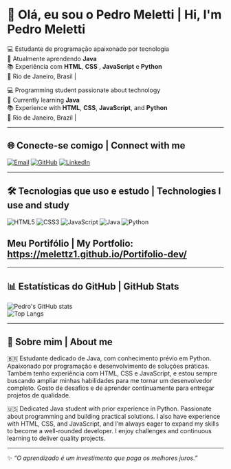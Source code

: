 # 👋 Olá, eu sou o Pedro Meletti | Hi, I'm Pedro Meletti  
💻 Estudante de programação apaixonado por tecnologia  
🚀 Atualmente aprendendo **Java**   
📚 Experiência com **HTML**, **CSS** , **JavaScript**  e **Python**<br>
📍 Rio de Janeiro, Brasil |  

💻 Programming student passionate about technology <br>
🚀 Currently learning **Java**<br>
📚 Experience with **HTML**, **CSS**, **JavaScript**, and **Python**<br>
📍 Rio de Janeiro, Brazil |


---

## 🌐 Conecte-se comigo | Connect with me
[![Email](https://img.shields.io/badge/Email-pedromeletti8%40gmail.com-red?style=for-the-badge&logo=gmail&logoColor=white)](mailto:pedromeletti8@gmail.com)
[![GitHub](https://img.shields.io/badge/GitHub-Melettz1-black?style=for-the-badge&logo=github&logoColor=white)](https://github.com/Melettz1)
[![LinkedIn](https://img.shields.io/badge/LinkedIn-Pedro_Meletti-blue?style=for-the-badge&logo=linkedin&logoColor=white)](https://www.linkedin.com/in/pedro-lucas-meletti-b57227209/)

---

## 🛠️ Tecnologias que uso e estudo | Technologies I use and study
![HTML5](https://img.shields.io/badge/HTML5-E34F26?style=for-the-badge&logo=html5&logoColor=white)
![CSS3](https://img.shields.io/badge/CSS3-1572B6?style=for-the-badge&logo=css3&logoColor=white)
![JavaScript](https://img.shields.io/badge/JavaScript-F7DF1E?style=for-the-badge&logo=javascript&logoColor=black)
![Java](https://img.shields.io/badge/Java-007396?style=for-the-badge&logo=openjdk&logoColor=white)
![Python](https://img.shields.io/badge/Python-3776AB?style=for-the-badge&logo=python&logoColor=white)

## Meu Portifólio |  My Portfolio: https://melettz1.github.io/Portifolio-dev/

---

## 📊 Estatísticas do GitHub | GitHub Stats
![Pedro's GitHub stats](https://github-readme-stats.vercel.app/api?username=Melettz1&show_icons=true&theme=radical)  
![Top Langs](https://github-readme-stats.vercel.app/api/top-langs/?username=Melettz1&layout=compact&theme=radical&langs_count=10)


---

## 📜 Sobre mim | About me  
🇧🇷 Estudante dedicado de Java, com conhecimento prévio em Python. Apaixonado por programação e desenvolvimento de soluções práticas. Também tenho experiência com HTML, CSS e JavaScript, e estou sempre buscando ampliar minhas habilidades para me tornar um desenvolvedor completo. Gosto de desafios e de aprender continuamente para entregar projetos de qualidade.

🇺🇸 Dedicated Java student with prior experience in Python. Passionate about programming and building practical solutions. I also have experience with HTML, CSS, and JavaScript, and I’m always eager to expand my skills to become a well-rounded developer. I enjoy challenges and continuous learning to deliver quality projects.

---
✨ _“O aprendizado é um investimento que paga os melhores juros.”_


